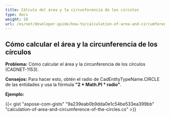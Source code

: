 ```yaml
---
title: Cálculo del área y la circunferencia de los círculos
type: docs
weight: 18
url: /es/net/developer-guide/how-to/calculation-of-area-and-circumference-of-the-circles/
---
```


## **Cómo calcular el área y la circunferencia de los círculos**

**Problema:** Cómo calcular el área y la circunferencia de los círculos (CADNET-1153).

**Consejos:** Para hacer esto, obtén el radio de CadEntityTypeName.CIRCLE de las entidades y usa la fórmula **"2 * Math.PI * radio"**.

**Ejemplo:**

{{< gist "aspose-com-gists" "9a239eab0b9dda0e1c54be533ea399bb" "calculation-of-area-and-circumference-of-the-circles.cs" >}}
